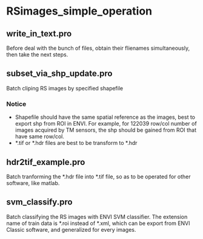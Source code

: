 # RSimages_simple_operation
## write_in_text.pro
Before deal with the bunch of files, obtain their flienames simultaneously, then take the next steps.
## subset_via_shp_update.pro
Batch cliping RS images by specified shapefile
### Notice
- Shapefile should have the same spatial reference as the images, best to export shp from ROI in ENVI.
For example, for 122039 row/col number of images acquired by TM sensors, the shp should be gained from ROI that have same row/col.
- *.tif or *.hdr files are best to be transform to *.hdr
## hdr2tif_example.pro
Batch tranforming the *.hdr file into *.tif file, so as to be operated for other software, like matlab.
## svm_classify.pro
Batch classifying the RS images with ENVI SVM classifier. The extension name of train data is *.roi instead of *.xml, which can be export
from ENVI Classic software, and generalized for every images.
